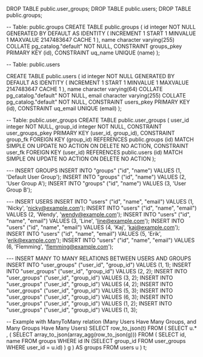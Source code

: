 DROP TABLE public.user_groups;
DROP TABLE public.users;
DROP TABLE public.groups;

-- Table: public.groups
CREATE TABLE public.groups
(
    id integer NOT NULL GENERATED BY DEFAULT AS IDENTITY ( INCREMENT 1 START 1 MINVALUE 1 MAXVALUE 2147483647 CACHE 1 ),
    name character varying(255) COLLATE pg_catalog."default" NOT NULL,
    CONSTRAINT groups_pkey PRIMARY KEY (id),
    CONSTRAINT uq_name UNIQUE (name)
);


-- Table: public.users

CREATE TABLE public.users
(
    id integer NOT NULL GENERATED BY DEFAULT AS IDENTITY ( INCREMENT 1 START 1 MINVALUE 1 MAXVALUE 2147483647 CACHE 1 ),
    name character varying(64) COLLATE pg_catalog."default" NOT NULL,
    email character varying(255) COLLATE pg_catalog."default" NOT NULL,
    CONSTRAINT users_pkey PRIMARY KEY (id),
    CONSTRAINT uq_email UNIQUE (email)
);


-- Table: public.user_groups
CREATE TABLE public.user_groups
(
    user_id integer NOT NULL,
    group_id integer NOT NULL,
    CONSTRAINT user_groups_pkey PRIMARY KEY (user_id, group_id),
    CONSTRAINT group_fk FOREIGN KEY (group_id)
        REFERENCES public.groups (id) MATCH SIMPLE
        ON UPDATE NO ACTION
        ON DELETE NO ACTION,
    CONSTRAINT user_fk FOREIGN KEY (user_id)
        REFERENCES public.users (id) MATCH SIMPLE
        ON UPDATE NO ACTION
        ON DELETE NO ACTION
);


--- INSERT GROUPS
INSERT INTO "groups" ("id", "name") VALUES (1, 'Default User Group');
INSERT INTO "groups" ("id", "name") VALUES (2, 'User Group A');
INSERT INTO "groups" ("id", "name") VALUES (3, 'User Group B');

--- INSERT USERS
INSERT INTO "users" ("id", "name", "email") VALUES (1, 'Nicky', 'nicky@example.com');
INSERT INTO "users" ("id", "name", "email") VALUES (2, 'Wendy', 'wendy@example.com');
INSERT INTO "users" ("id", "name", "email") VALUES (3, 'Line', 'line@example.com');
INSERT INTO "users" ("id", "name", "email") VALUES (4, 'Kaj', 'kaj@example.com');
INSERT INTO "users" ("id", "name", "email") VALUES (5, 'Erik', 'erik@example.com');
INSERT INTO "users" ("id", "name", "email") VALUES (6, 'Flemming', 'flemming@example.com');

--- INSERT MANY TO MANY RELATIONS BETWEEN USERS AND GROUPS
INSERT INTO "user_groups" ("user_id", "group_id") VALUES (1, 1);
INSERT INTO "user_groups" ("user_id", "group_id") VALUES (2, 2);
INSERT INTO "user_groups" ("user_id", "group_id") VALUES (3, 2);
INSERT INTO "user_groups" ("user_id", "group_id") VALUES (4, 2);
INSERT INTO "user_groups" ("user_id", "group_id") VALUES (5, 3);
INSERT INTO "user_groups" ("user_id", "group_id") VALUES (6, 3);
INSERT INTO "user_groups" ("user_id", "group_id") VALUES (1, 2);
INSERT INTO "user_groups" ("user_id", "group_id") VALUES (1, 3);



-- Example with ManyToMany relation (Many Users Have Many Groups, and Many Groups Have Many Users)
SELECT row_to_json(t)
FROM	(
	SELECT u.* , 
	(
		SELECT array_to_json(array_agg(row_to_json(g)))
		FROM (
			SELECT id, name
			FROM groups
			WHERE id IN (SELECT group_id FROM user_groups WHERE user_id = u.id)
		) g
	) AS groups
	FROM users u
) t;